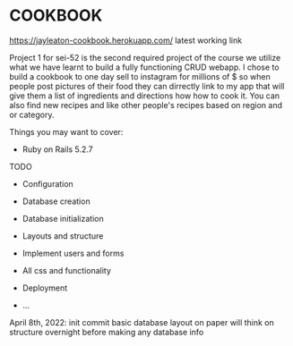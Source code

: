 # COOKBOOK

https://jayleaton-cookbook.herokuapp.com/
latest working link

Project 1 for sei-52 is the second required project of the course we utilize what we have learnt
to build a fully functioning CRUD webapp. I chose to build a cookbook to one day sell to instagram for millions of $ so when people post pictures of their food they can dirrectly link to my app that will give them a list of ingredients and directions how how to cook it. You can also find new recipes and like other people's recipes based on region and or category.

Things you may want to cover:

-   Ruby on Rails 5.2.7

TODO

-   Configuration
-   Database creation
-   Database initialization
-   Layouts and structure
-   Implement users and forms
-   All css and functionality
-   Deployment

-   ...

April 8th, 2022:
init commit basic database layout on paper will think on structure overnight before making any database info

